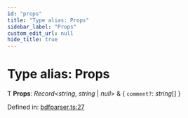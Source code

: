 ```yaml
---
id: "props"
title: "Type alias: Props"
sidebar_label: "Props"
custom_edit_url: null
hide_title: true
---
```


# Type alias: Props

Ƭ **Props**: *Record*<*string*, *string* \| *null*\> & { `comment?`: *string*[]  }

Defined in: [bdfparser.ts:27](https://github.com/tomchen/bdfparser-js/blob/898ed20/src/bdfparser.ts#L27)
